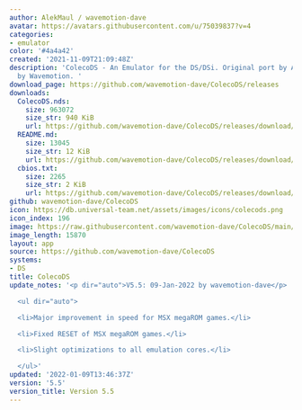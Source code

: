 ```yaml
---
author: AlekMaul / wavemotion-dave
avatar: https://avatars.githubusercontent.com/u/75039837?v=4
categories:
- emulator
color: '#4a4a42'
created: '2021-11-09T21:09:48Z'
description: 'ColecoDS - An Emulator for the DS/DSi. Original port by Alekmaul. Phoenix-Edition
  by Wavemotion. '
download_page: https://github.com/wavemotion-dave/ColecoDS/releases
downloads:
  ColecoDS.nds:
    size: 963072
    size_str: 940 KiB
    url: https://github.com/wavemotion-dave/ColecoDS/releases/download/5.5/ColecoDS.nds
  README.md:
    size: 13045
    size_str: 12 KiB
    url: https://github.com/wavemotion-dave/ColecoDS/releases/download/5.5/README.md
  cbios.txt:
    size: 2265
    size_str: 2 KiB
    url: https://github.com/wavemotion-dave/ColecoDS/releases/download/5.5/cbios.txt
github: wavemotion-dave/ColecoDS
icon: https://db.universal-team.net/assets/images/icons/colecods.png
icon_index: 196
image: https://raw.githubusercontent.com/wavemotion-dave/ColecoDS/main/arm9/gfx_data/pdev_tbg0.png
image_length: 15870
layout: app
source: https://github.com/wavemotion-dave/ColecoDS
systems:
- DS
title: ColecoDS
update_notes: '<p dir="auto">V5.5: 09-Jan-2022 by wavemotion-dave</p>

  <ul dir="auto">

  <li>Major improvement in speed for MSX megaROM games.</li>

  <li>Fixed RESET of MSX megaROM games.</li>

  <li>Slight optimizations to all emulation cores.</li>

  </ul>'
updated: '2022-01-09T13:46:37Z'
version: '5.5'
version_title: Version 5.5
---
```

